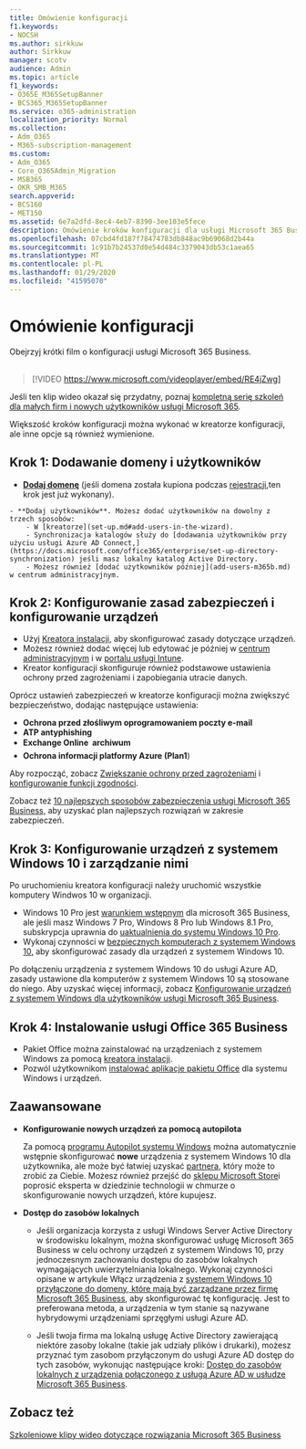 ```yaml
---
title: Omówienie konfiguracji
f1.keywords:
- NOCSH
ms.author: sirkkuw
author: Sirkkuw
manager: scotv
audience: Admin
ms.topic: article
f1_keywords:
- O365E_M365SetupBanner
- BCS365_M365SetupBanner
ms.service: o365-administration
localization_priority: Normal
ms.collection:
- Adm_O365
- M365-subscription-management
ms.custom:
- Adm_O365
- Core_O365Admin_Migration
- MSB365
- OKR_SMB_M365
search.appverid:
- BCS160
- MET150
ms.assetid: 6e7a2dfd-8ec4-4eb7-8390-3ee103e5fece
description: Omówienie kroków konfiguracji dla usługi Microsoft 365 Business.
ms.openlocfilehash: 07cbd4fd187f78474783db848ac9b69068d2b44a
ms.sourcegitcommit: 1c91b7b24537d0e54d484c3379043db53c1aea65
ms.translationtype: MT
ms.contentlocale: pl-PL
ms.lasthandoff: 01/29/2020
ms.locfileid: "41595070"
---
```

# <a name="overview-of-setup"></a>Omówienie konfiguracji

Obejrzyj krótki film o konfiguracji usługi Microsoft 365 Business.<br><br>

> [!VIDEO https://www.microsoft.com/videoplayer/embed/RE4jZwg] 

Jeśli ten klip wideo okazał się przydatny, poznaj [kompletną serię szkoleń dla małych firm i nowych użytkowników usługi Microsoft 365](https://support.office.com/article/6ab4bbcd-79cf-4000-a0bd-d42ce4d12816).

Większość kroków konfiguracji można wykonać w kreatorze konfiguracji, ale inne opcje są również wymienione.

## <a name="step-1-add-your-domain-and-users"></a>Krok 1: Dodawanie domeny i użytkowników

   - **[Dodaj domenę](set-up.md#add-your-domain-to-personalize-sign-in)** (jeśli domena została kupiona podczas [rejestracji,](sign-up.md)ten krok jest już wykonany).

    - **Dodaj użytkowników**. Możesz dodać użytkowników na dowolny z trzech sposobów:
        - W [kreatorze](set-up.md#add-users-in-the-wizard).
        - Synchronizacja katalogów służy do [dodawania użytkowników przy użyciu usługi Azure AD Connect,](https://docs.microsoft.com/office365/enterprise/set-up-directory-synchronization) jeśli masz lokalny katalog Active Directory.
        - Możesz również [dodać użytkowników później](add-users-m365b.md) w centrum administracyjnym.
## <a name="step-2-set-up-security-policies-and-configure-devices"></a>Krok 2: Konfigurowanie zasad zabezpieczeń i konfigurowanie urządzeń 

  - Użyj [Kreatora instalacji,](set-up.md#protect-your-organization) aby skonfigurować zasady dotyczące urządzeń. 
  - Możesz również dodać więcej lub edytować je później w [centrum administracyjnym](view-policies-and-devices.md) i w [portalu usługi Intune](https://docs.microsoft.com/intune/tutorial-walkthrough-intune-portal).
  - Kreator konfiguracji skonfiguruje również podstawowe ustawienia ochrony przed zagrożeniami i zapobiegania utracie danych.
  
  Oprócz ustawień zabezpieczeń w kreatorze konfiguracji można zwiększyć bezpieczeństwo, dodając następujące ustawienia:

- **Ochrona przed złośliwym oprogramowaniem poczty e-mail**
- **ATP antyphishing**
- **Exchange Online  archiwum**
- **Ochrona informacji platformy Azure (Plan1**)

Aby rozpocząć, zobacz [Zwiększanie ochrony przed zagrożeniami](increase-threat-protection.md) i [konfigurowanie funkcji zgodności](set-up-compliance.md).

Zobacz też [10 najlepszych sposobów zabezpieczenia usługi Microsoft 365 Business,](https://docs.microsoft.com/office365/admin/security-and-compliance/secure-your-business-data) aby uzyskać plan najlepszych rozwiązań w zakresie zabezpieczeń.

## <a name="step-3-set-up-and-manage-windows-10-devices"></a>Krok 3: Konfigurowanie urządzeń z systemem Windows 10 i zarządzanie nimi

Po uruchomieniu kreatora konfiguracji należy uruchomić wszystkie komputery Windwos 10 w organizacji.
  
- Windows 10 Pro jest [warunkiem wstępnym](pre-requisites-for-data-protection.md) dla microsoft 365 Business, ale jeśli masz Windows 7 Pro, Windows 8 Pro lub Windows 8.1 Pro, subskrypcja uprawnia do [uaktualnienia do systemu Windows 10 Pro](https://docs.microsoft.com/microsoft-365/business/upgrade-to-windows-pro-creators-update).
- Wykonaj czynności w [bezpiecznych komputerach z systemem Windows 10,](secure-win-10-pcs.md) aby skonfigurować zasady dla urządzeń z systemem Windows 10.

Po dołączeniu urządzenia z systemem Windows 10 do usługi Azure AD, zasady ustawione dla komputerów z systemem Windows 10 są stosowane do niego. Aby uzyskać więcej informacji, zobacz [Konfigurowanie urządzeń z systemem Windows dla użytkowników usługi Microsoft 365 Business](set-up-windows-devices.md).

## <a name="step-4-install-office-365-business"></a>Krok 4: Instalowanie usługi Office 365 Business
- Pakiet Office można zainstalować na urządzeniach z systemem Windows za pomocą [kreatora instalacji](set-up.md#deploy-office-365-client-apps).
- Pozwól użytkownikom [instalować aplikacje pakietu Office](https://docs.microsoft.com/office365/admin/setup/install-applications) dla systemu Windows i urządzeń.
     
## <a name="advanced"></a>Zaawansowane
- **Konfigurowanie nowych urządzeń za pomocą autopilota**
            
     Za pomocą [programu Autopilot systemu Windows](add-autopilot-devices-and-profile.md) można automatycznie wstępnie skonfigurować **nowe** urządzenia z systemem Windows 10 dla użytkownika, ale może być łatwiej uzyskać [partnera,](https://www.microsoft.com/solution-providers/search) który może to zrobić za Ciebie. Możesz również przejść do [sklepu Microsoft Store](https://go.microsoft.com/fwlink/?linkid=874598)i poprosić eksperta w dziedzinie technologii w chmurze o skonfigurowanie nowych urządzeń, które kupujesz.

- **Dostęp do zasobów lokalnych**

     - Jeśli organizacja korzysta z usługi Windows Server Active Directory w środowisku lokalnym, można skonfigurować usługę Microsoft 365 Business w celu ochrony urządzeń z systemem Windows 10, przy jednoczesnym zachowaniu dostępu do zasobów lokalnych wymagających uwierzytelniania lokalnego. Wykonaj czynności opisane w artykule Włącz urządzenia z [systemem Windows 10 przyłączone do domeny, które mają być zarządzane przez firmę Microsoft 365 Business,](manage-windows-devices.md) aby skonfigurować tę konfigurację. Jest to preferowana metoda, a urządzenia w tym stanie są nazywane hybrydowymi urządzeniami sprzęgłymi usługi Azure AD.

    - Jeśli twoja firma ma lokalną usługę Active Directory zawierającą niektóre zasoby lokalne (takie jak udziały plików i drukarki), możesz przyznać tym zasobom przyłączonym do usługi Azure AD dostęp do tych zasobów, wykonując następujące kroki: [Dostęp do zasobów lokalnych z urządzenia połączonego z usługą Azure AD w usłudze Microsoft 365 Business](access-resources.md).

## <a name="see-also"></a>Zobacz też

[Szkoleniowe klipy wideo dotyczące rozwiązania Microsoft 365 Business](https://support.office.com/article/6ab4bbcd-79cf-4000-a0bd-d42ce4d12816)
